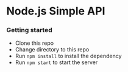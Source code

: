 # Node.js Simple API
### Getting started
- Clone this repo
- Change directory to this repo
- Run `npm install` to install the dependency
- Run `npm start` to start the server